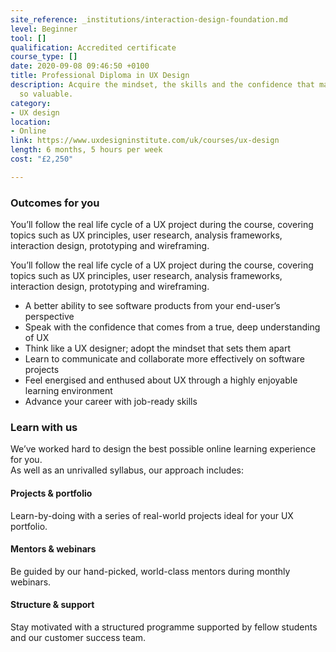 ```yaml
---
site_reference: _institutions/interaction-design-foundation.md
level: Beginner
tool: []
qualification: Accredited certificate
course_type: []
date: 2020-09-08 09:46:50 +0100
title: Professional Diploma in UX Design
description: Acquire the mindset, the skills and the confidence that make UX designers
  so valuable.
category:
- UX design
location:
- Online
link: https://www.uxdesigninstitute.com/uk/courses/ux-design
length: 6 months, 5 hours per week
cost: "£2,250"

---
```

### Outcomes for you

You’ll follow the real life cycle of a UX project during the course, covering topics such as UX principles, user research, analysis frameworks, interaction design, prototyping and wireframing.

You’ll follow the real life cycle of a UX project during the course, covering topics such as UX principles, user research, analysis frameworks, interaction design, prototyping and wireframing.

* A better ability to see software products from your end-user’s perspective
* Speak with the confidence that comes from a true, deep understanding of UX
* Think like a UX designer; adopt the mindset that sets them apart
* Learn to communicate and collaborate more effectively on software projects
* Feel energised and enthused about UX through a highly enjoyable learning environment
* Advance your career with job-ready skills

### Learn with us

We’ve worked hard to design the best possible online learning experience for you.  
As well as an unrivalled syllabus, our approach includes:

#### Projects & portfolio

Learn-by-doing with a series of real-world projects ideal for your UX portfolio.

#### Mentors & webinars

Be guided by our hand-picked, world-class mentors during monthly webinars.

#### Structure & support

Stay motivated with a structured programme supported by fellow students and our customer success team.